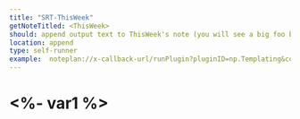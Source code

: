 ```yaml
---
title: "SRT-ThisWeek"
getNoteTitled: <ThisWeek>
should: append output text to ThisWeek's note (you will see a big foo below the tags)
location: append
type: self-runner
example:  noteplan://x-callback-url/runPlugin?pluginID=np.Templating&command=templateRunner&arg0=SRT-ThisWeek&arg1=true&arg2=var1%3Dfoo%3Bvar2%3Dbar
---
```

# <%- var1 %>